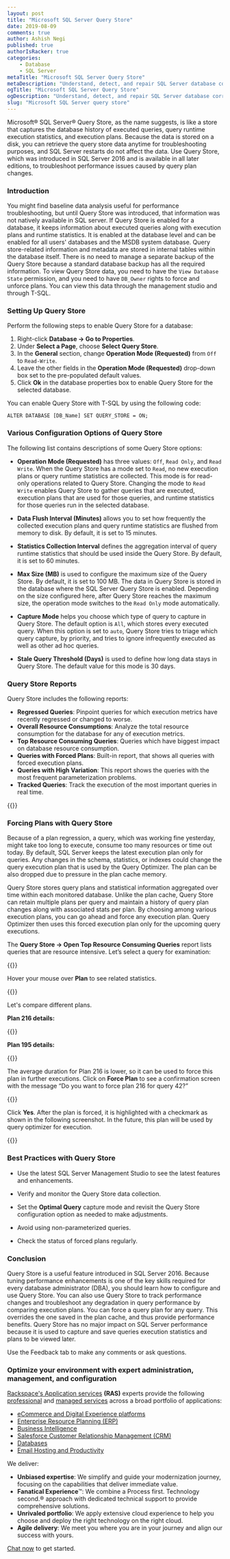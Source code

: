```yaml
---
layout: post
title: "Microsoft SQL Server Query Store"
date: 2019-08-09
comments: true
author: Ashish Negi
published: true
authorIsRacker: true
categories:
    - Database
    - SQL Server
metaTitle: "Microsoft SQL Server Query Store"
metaDescription: "Understand, detect, and repair SQL Server database corruption."
ogTitle: "Microsoft SQL Server Query Store"
ogDescription: "Understand, detect, and repair SQL Server database corruption."
slug: "Microsoft SQL Server query store" 
---
```


Microsoft&reg; SQL Server&reg; Query Store, as the name suggests, is like a
store that captures the database history of executed queries, query runtime
execution statistics, and execution plans. Because the data is stored on a disk,
you can retrieve the query store data anytime for troubleshooting purposes, and
SQL Server restarts do not affect the data. Use Query Store, which was introduced
in SQL Server 2016 and is available in all later editions, to troubleshoot
performance issues caused by query plan changes.

<!--more-->

### Introduction

You might find baseline data analysis useful for performance troubleshooting,
but until Query Store was introduced, that information was not natively
available in SQL server. If Query Store is enabled for a database, it keeps
information about executed queries along with execution plans and runtime
statistics. It is enabled at the database level and can be enabled for all
users' databases and the MSDB system database. Query store-related information
and metadata are stored in internal tables within the database itself. There
is no need to manage a separate backup of the Query Store because a standard
database backup has all the required information. To view Query Store data,
you need to have the `View Database State` permission, and you need to have
`DB_Owner` rights to force and unforce plans. You can view this data through
the management studio and through T-SQL.

### Setting Up Query Store

Perform the following steps to enable Query Store for a database:

1. Right-click **Database -> Go to Properties**.
2. Under **Select a Page**, choose **Select Query Store**.
3. In the **General** section, change **Operation Mode (Requested)** from `Off`
   to `Read-Write`.
4. Leave the other fields in the **Operation Mode (Requested)** drop-down box
   set to the pre-populated default values.
5. Click **Ok** in the database properties box to enable Query Store for the
   selected database.

You can enable Query Store with T-SQL by using the following code:

    ALTER DATABASE [DB_Name] SET QUERY_STORE = ON;

### Various Configuration Options of Query Store

The following list contains descriptions of some Query Store options:

-	**Operation Mode (Requested)** has three values: `Off`, `Read Only`, and
   `Read Write`. When the Query Store has a mode set to `Read`, no new
   execution plans or query runtime statistics are collected. This mode is for
   read-only operations related to Query Store. Changing the mode to `Read Write`
   enables Query Store to gather queries that are executed, execution plans that
   are used for those queries, and runtime statistics for those queries run in
   the selected database.

-	**Data Flush Interval (Minutes)** allows you to set how frequently the
   collected execution plans and query runtime statistics are flushed from
   memory to disk. By default, it is set to 15 minutes.

-	**Statistics Collection Interval** defines the aggregation interval of
   query runtime statistics that should be used inside the Query Store. By
   default, it is set to 60 minutes.

-  **Max Size (MB)** is used to configure the maximum size of the Query Store.
   By default, it is set to 100 MB. The data in Query Store is stored in the
   database where the SQL Server Query Store is enabled. Depending on the size
   configured here, after Query Store reaches the maximum size, the operation
   mode switches to the `Read Only` mode automatically.

-  **Capture Mode** helps you choose which type of query to capture in Query
   Store. The default option is `All`, which stores every executed query. When
   this option is set to `auto`, Query Store tries to triage which query capture,
   by priority, and tries to ignore infrequently executed as well as other ad hoc queries.

-  **Stale Query Threshold (Days)** is used to define how long data stays in
   Query Store. The default value for this mode is 30 days.


### Query Store Reports

Query Store includes the following reports:

-	**Regressed Queries**: Pinpoint queries for which execution metrics have
   recently regressed or changed to worse.
-	**Overall Resource Consumptions**: Analyze the total resource consumption
   for the database for any of execution metrics.
-	**Top Resource Consuming Queries**: Queries which have biggest impact on
   database resource consumption.
-	**Queries with Forced Plans**: Built-in report, that shows all queries with
   forced execution plans.
-	**Queries with High Variation**: This report shows the queries with the most
   frequent parameterization problems.
-	**Tracked Queries**: Track the execution of the most important queries in real
   time.

{{<img src="Picture1.png" title="" alt="">}}

### Forcing Plans with Query Store

Because of a plan regression, a query, which was working fine yesterday, might
take too long to execute, consume too many resources or time out today. By
default, SQL Server keeps the latest execution plan only for queries. Any
changes in the schema, statistics, or indexes could change the query execution
plan that is used by the Query Optimizer. The plan can be also dropped due to
pressure in the plan cache memory.

Query Store stores query plans and statistical information aggregated over time
within each monitored database. Unlike the plan cache, Query Store can retain
multiple plans per query and maintain a history of query plan changes along
with associated stats per plan. By choosing among various execution plans, you
can go ahead and force any execution plan. Query Optimizer then uses this forced
execution plan only for the upcoming query executions.

The **Query Store -> Open Top Resource Consuming Queries** report lists queries
that are resource intensive. Let’s select a query for examination:

{{<img src="Picture2.png" title="" alt="">}}

Hover your mouse over **Plan** to see related statistics.

{{<img src="Picture3.png" title="" alt="">}}

Let's compare different plans.

**Plan 216 details:**

{{<img src="Picture4.png" title="" alt="">}}

**Plan 195 details:**

{{<img src="Picture5.png" title="" alt="">}}

The average duration for Plan 216 is lower, so it can be used to force this plan
in further executions. Click on **Force Plan** to see a confirmation screen
with the message “Do you want to force plan 216 for query 42?”

{{<img src="Picture6.png" title="" alt="">}}

Click **Yes**.  After the plan is forced, it is highlighted with a checkmark as
shown in the following screenshot. In the future, this plan will be used by
query optimizer for execution.

{{<img src="Picture7.png" title="" alt="">}}

### Best Practices with Query Store

-	Use the latest SQL Server Management Studio to see the latest features and enhancements.

-	Verify and monitor the Query Store data collection.

-	Set the **Optimal Query** capture mode and revisit the Query Store
   configuration option as needed to make adjustments.

-	Avoid using non-parameterized queries.

-	Check the status of forced plans regularly.

### Conclusion

Query Store is a useful feature introduced in SQL Server 2016. Because tuning
performance enhancements is one of the key skills required for every database
administrator (DBA), you should learn how to configure and use Query Store.
You can also use Query Store to track performance changes and troubleshoot any
degradation in query performance by comparing execution plans. You can force a
query plan for any query. This overrides the one saved in the plan cache,
and thus provide performance benefits. Query Store has no major impact on SQL
Server performance because it is used to capture and save queries execution
statistics and plans to be viewed later.

Use the Feedback tab to make any comments or ask questions.

### Optimize your environment with expert administration, management, and configuration

[Rackspace's Application services](https://www.rackspace.com/application-management/managed-services)
**(RAS)** experts provide the following [professional](https://www.rackspace.com/application-management/professional-services)
and
[managed services](https://www.rackspace.com/application-management/managed-services) across
a broad portfolio of applications:

- [eCommerce and Digital Experience platforms](https://www.rackspace.com/ecommerce-digital-experience)
- [Enterprise Resource Planning (ERP)](https://www.rackspace.com/erp)
- [Business Intelligence](https://www.rackspace.com/business-intelligence)
- [Salesforce Customer Relationship Management (CRM)](https://www.rackspace.com/salesforce-managed-services)
- [Databases](https://www.rackspace.com/dba-services)
- [Email Hosting and Productivity](https://www.rackspace.com/email-hosting)

We deliver:

- **Unbiased expertise**: We simplify and guide your modernization journey,
focusing on the capabilities that deliver immediate value.
- **Fanatical Experience**&trade;: We combine a Process first. Technology second.&reg;
approach with dedicated technical support to provide comprehensive solutions.
- **Unrivaled portfolio**: We apply extensive cloud experience to help you
choose and deploy the right technology on the right cloud.
- **Agile delivery**: We meet you where you are in your journey and align
our success with yours.

[Chat now](https://www.rackspace.com/#chat) to get started.
